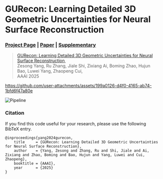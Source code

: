# GURecon: Learning Detailed 3D Geometric Uncertainties for Neural Surface Reconstruction


### [Project Page](https://zju3dv.github.io/GURecon) | [Paper](https://zju3dv.github.io/gurecon/sources/aaai25_gurecon.pdf) | [Supplementary](https://zju3dv.github.io/gurecon/sources/supp.pdf)

> [GURecon: Learning Detailed 3D Geometric Uncertainties for Neural Surface Reconstruction](https://zju3dv.github.io/gurecon),  
> Zesong Yang, Ru Zhang, Jiale Shi, Zixiang Ai, Boming Zhao, Hujun Bao, Luwei Yang, Zhaopeng Cui,  
> AAAI 2025


https://github.com/user-attachments/assets/199a0126-d4f0-4165-ab74-1bfd6f47a80e

![Pipeline](https://zju3dv.github.io/gurecon/sources/images/pipeline.png)

### Citation

If you find this code useful for your research, please use the following BibTeX entry.

```
@inproceedings{yang2024gurecon,
    title     = {GURecon: Learning Detailed 3D Geometric Uncertainties for Neural Surface Reconstruction},
    author    = {Yang, Zesong and Zhang, Ru and Shi, Jiale and Ai, Zixiang and Zhao, Boming and Bao, Hujun and Yang, Luwei and Cui, Zhaopeng},
    booktitle = {AAAI},
    year      = {2025}
}
```
